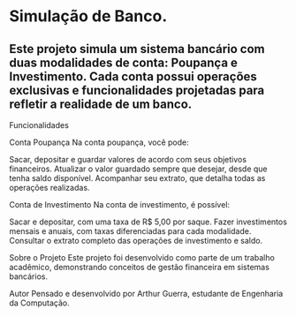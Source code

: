 # Simulação de Banco. 
## Este projeto simula um sistema bancário com duas modalidades de conta: Poupança e Investimento. Cada conta possui operações exclusivas e funcionalidades projetadas para refletir a realidade de um banco.

Funcionalidades

Conta Poupança
Na conta poupança, você pode:

Sacar, depositar e guardar valores de acordo com seus objetivos financeiros.
Atualizar o valor guardado sempre que desejar, desde que tenha saldo disponível.
Acompanhar seu extrato, que detalha todas as operações realizadas.


Conta de Investimento
Na conta de investimento, é possível:

Sacar e depositar, com uma taxa de R$ 5,00 por saque.
Fazer investimentos mensais e anuais, com taxas diferenciadas para cada modalidade.
Consultar o extrato completo das operações de investimento e saldo.

Sobre o Projeto
Este projeto foi desenvolvido como parte de um trabalho acadêmico, demonstrando conceitos de gestão financeira em sistemas bancários.

Autor
Pensado e desenvolvido por Arthur Guerra, estudante de Engenharia da Computação.

























